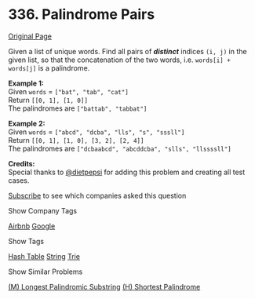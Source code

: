 # 336. Palindrome Pairs

[Original Page](https://leetcode.com/problems/palindrome-pairs/)

Given a list of unique words. Find all pairs of **_distinct_** indices `(i, j)` in the given list, so that the concatenation of the two words, i.e. `words[i] + words[j]` is a palindrome.

**Example 1:**  
Given `words` = `["bat", "tab", "cat"]`  
Return `[[0, 1], [1, 0]]`  
The palindromes are `["battab", "tabbat"]`  

**Example 2:**  
Given `words` = `["abcd", "dcba", "lls", "s", "sssll"]`  
Return `[[0, 1], [1, 0], [3, 2], [2, 4]]`  
The palindromes are `["dcbaabcd", "abcddcba", "slls", "llssssll"]`  

**Credits:**  
Special thanks to [@dietpepsi](https://leetcode.com/discuss/user/dietpepsi) for adding this problem and creating all test cases.

<div>

[Subscribe](/subscribe/) to see which companies asked this question

</div>

<div>

<div id="company_tags" class="btn btn-xs btn-warning">Show Company Tags</div>

<span class="hidebutton">[Airbnb](/company/airbnb/) [Google](/company/google/)</span></div>

<div>

<div id="tags" class="btn btn-xs btn-warning">Show Tags</div>

<span class="hidebutton">[Hash Table](/tag/hash-table/) [String](/tag/string/) [Trie](/tag/trie/)</span></div>

<div>

<div id="similar" class="btn btn-xs btn-warning">Show Similar Problems</div>

<span class="hidebutton">[(M) Longest Palindromic Substring](/problems/longest-palindromic-substring/) [(H) Shortest Palindrome](/problems/shortest-palindrome/)</span></div>